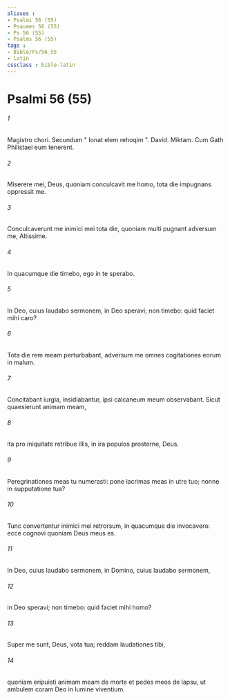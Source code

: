 ```yaml
---
aliases : 
- Psalmi 56 (55)
- Psaumes 56 (55)
- Ps 56 (55)
- Psalms 56 (55)
tags : 
- Bible/Ps/56_55
- latin
cssclass : bible-latin
---
```


# Psalmi 56 (55)

###### 1
Magistro chori. Secundum " Ionat elem rehoqim ". David. Miktam. Cum Gath Philistaei eum tenerent.
###### 2
Miserere mei, Deus, quoniam conculcavit me homo, tota die impugnans oppressit me.
###### 3
Conculcaverunt me inimici mei tota die, quoniam multi pugnant adversum me, Altissime.
###### 4
In quacumque die timebo, ego in te sperabo.
###### 5
In Deo, cuius laudabo sermonem, in Deo speravi; non timebo: quid faciet mihi caro?
###### 6
Tota die rem meam perturbabant, adversum me omnes cogitationes eorum in malum.
###### 7
Concitabant iurgia, insidiabantur, ipsi calcaneum meum observabant. Sicut quaesierunt animam meam,
###### 8
ita pro iniquitate retribue illis, in ira populos prosterne, Deus.
###### 9
Peregrinationes meas tu numerasti: pone lacrimas meas in utre tuo; nonne in supputatione tua?
###### 10
Tunc convertentur inimici mei retrorsum, in quacumque die invocavero: ecce cognovi quoniam Deus meus es.
###### 11
In Deo, cuius laudabo sermonem, in Domino, cuius laudabo sermonem,
###### 12
in Deo speravi; non timebo: quid faciet mihi homo?
###### 13
Super me sunt, Deus, vota tua; reddam laudationes tibi,
###### 14
quoniam eripuisti animam meam de morte et pedes meos de lapsu, ut ambulem coram Deo in lumine viventium.
